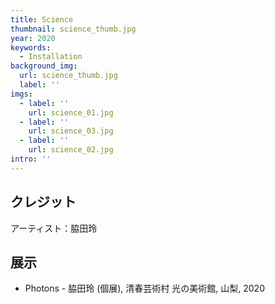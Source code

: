 ```yaml
---
title: Science
thumbnail: science_thumb.jpg
year: 2020
keywords:
  - Installation
background_img:
  url: science_thumb.jpg
  label: ''
imgs:
  - label: ''
    url: science_01.jpg
  - label: ''
    url: science_03.jpg
  - label: ''
    url: science_02.jpg
intro: ''
---
```




## クレジット

アーティスト：脇田玲

## 展示

- Photons - 脇田玲 (個展), 清春芸術村 光の美術館, 山梨, 2020
